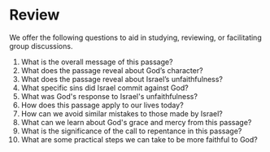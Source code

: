 # Review

We offer the following questions to aid in studying, reviewing, or facilitating group discussions.

1. What is the overall message of this passage? 
2. What does the passage reveal about God’s character? 
3. What does the passage reveal about Israel’s unfaithfulness? 
4. What specific sins did Israel commit against God? 
5. What was God's response to Israel's unfaithfulness? 
6. How does this passage apply to our lives today? 
7. How can we avoid similar mistakes to those made by Israel? 
8. What can we learn about God's grace and mercy from this passage? 
9. What is the significance of the call to repentance in this passage? 
10. What are some practical steps we can take to be more faithful to God?
